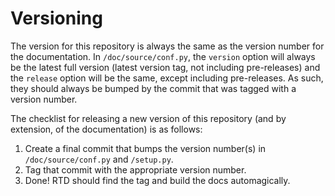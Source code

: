 # Versioning

The version for this repository is always the same as the version number for the
documentation. In `/doc/source/conf.py`, the `version` option will always be the
latest full version (latest version tag, not including pre-releases) and the
`release` option will be the same, except including pre-releases. As such, they
should always be bumped by the commit that was tagged with a version number.

The checklist for releasing a new version of this repository (and by extension,
of the documentation) is as follows:

1. Create a final commit that bumps the version number(s) in
   `/doc/source/conf.py` and `/setup.py`.
2. Tag that commit with the appropriate version number.
3. Done! RTD should find the tag and build the docs automagically.
